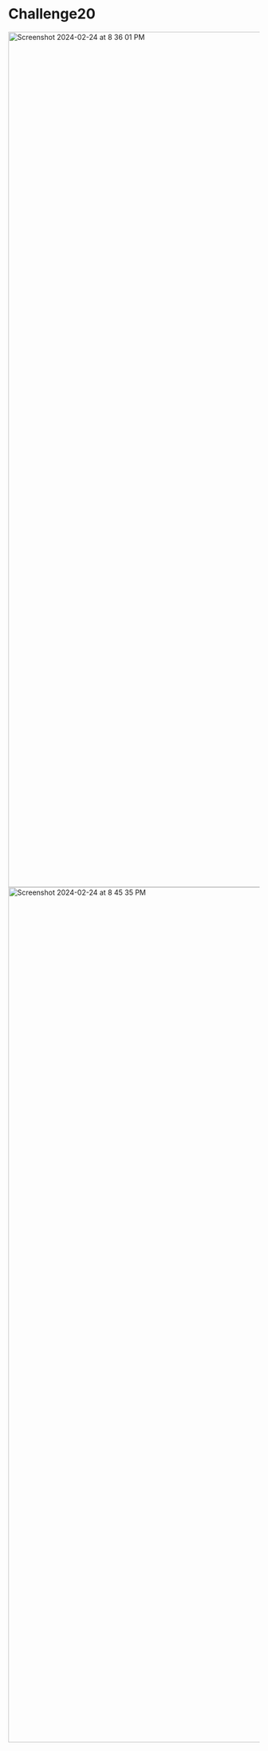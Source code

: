 # Challenge20
<img width="1710" alt="Screenshot 2024-02-24 at 8 36 01 PM" src="https://github.com/Jvvne/Challenge20/assets/148028363/4ede3a28-e79b-458c-8aee-7480cdf76689">
<img width="1710" alt="Screenshot 2024-02-24 at 8 45 35 PM" src="https://github.com/Jvvne/Challenge20/assets/148028363/2b3918b5-9bf0-41a4-958f-da4b9326d9ce">
